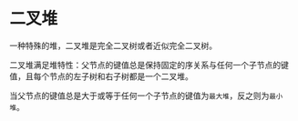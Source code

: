 # 二叉堆

一种特殊的堆，二叉堆是完全二叉树或者近似完全二叉树。

二叉堆满足堆特性：父节点的键值总是保持固定的序关系与任何一个子节点的键值，且每个节点的左子树和右子树都是一个二叉堆。

当父节点的键值总是大于或等于任何一个子节点的键值为`最大堆`，反之则为`最小堆`。

